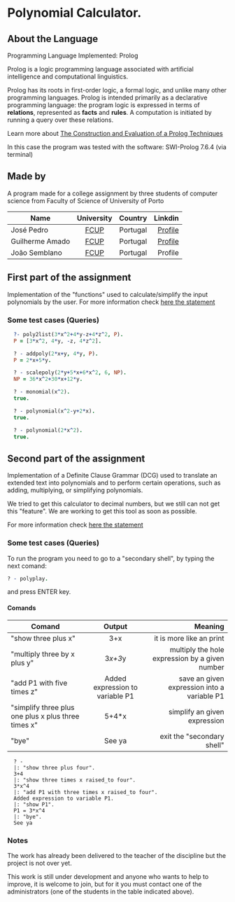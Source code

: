 # Polynomial Calculator.
## About the Language
Programming Language Implemented: Prolog

Prolog is a logic programming language associated with artificial intelligence and computational linguistics.

Prolog has its roots in first-order logic, a formal logic, and unlike many other programming languages.
Prolog is intended primarily as a declarative programming language: the program logic is expressed in
terms of **relations**, represented as **facts** and **rules**.
A computation is initiated by running a query over these relations.

Learn more about [The Construction and Evaluation of a Prolog Techniques](https://www.doc.gold.ac.uk/~mas02gw/prolog_tutorial/prologpages/)

In this case the program was tested with the software: SWI-Prolog 7.6.4 (via terminal)

## Made by

A program made for a college assignment by three students
of computer science from Faculty of Science of University of Porto


| Name            | University    | Country  |    Linkdin    |
| --------------- |:-------------:|:-------: | -------------:|
| José Pedro      | [FCUP][1]     | Portugal |  [Profile][2] |
| Guilherme Amado | [FCUP][1]     | Portugal |  [Profile][3] |
| João Semblano   | [FCUP][1]     | Portugal |   Profile     |

[1]: https://sigarra.up.pt/fcup/en/WEB_PAGE.INICIAL
[2]: https://www.linkedin.com/in/jose-pedro-sousa-71328612a/
[3]: https://www.linkedin.com/in/guilherme-amado-9b0464183/

## First part of the assignment
  Implementation of the "functions" used to calculate/simplify the input polynomials by the user.
  For more information check [here the statement][5]

[5]: https://github.com/guilherme29/prolog_assignments/blob/master/assignment1.pdf

### Some test cases (Queries)

```Prolog
  ?- poly2list(3*x^2+4*y-z+4*z^2, P).
  P = [3*x^2, 4*y, -z, 4*z^2].

  ? - addpoly(2*x+y, 4*y, P).
  P = 2*x+5*y.

  ? - scalepoly(2*y+5*x+6*x^2, 6, NP).
  NP = 36*x^2+30*x+12*y.

  ? - monomial(x^2).
  true.

  ? - polynomial(x^2-y+2*x).
  true.

  ? - polynomial(2*x^2).
  true.

```

## Second part of the assignment
  Implementation of a Definite Clause Grammar (DCG) used to translate an extended text into polynomials and
  to perform certain operations, such as adding, multiplying, or simplifying polynomials.

  We tried to get this calculator to decimal numbers, but we still can not get this "feature".
  We are working to get this tool as soon as possible.

  For more information check [here the statement][6]

[6]: https://github.com/guilherme29/prolog_assignments/blob/master/assignment2.pdf

### Some test cases (Queries)
  To run the program you need to go to a "secondary shell", by typing the next comand:
  ```Prolog
  ? - polyplay.
  ```

  and press ENTER key.

#### Comands

|                       Comand                        |             Output              |                    Meaning                       |
| --------------------------------------------------- | :------------------------------:|------------------------------------------------: |
| "show three plus x"                                 | 3+x                             | it is more like an print                         |
| "multiply three by x plus y"                        | 3*x+3*y                         | multiply the hole expression by a given number   |
| "add P1 with five times z"                          | Added expression to variable P1 | save an given expression into a variable P1      |
| "simplify three plus one plus x plus three times x" | 5+4*x                           | simplify an given expression                     |
| "bye"                                               | See ya                          | exit the "secondary shell"                       |   

```
  ? -
  |: "show three plus four".
  3+4
  |: "show three times x raised_to four".
  3*x^4
  |: "add P1 with three times x raised_to four".
  Added expression to variable P1.
  |: "show P1".
  P1 = 3*x^4
  |: "bye".
  See ya
```

### Notes

  The work has already been delivered to the teacher of the discipline but the project is not over yet.

  This work is still under development and anyone who wants to help to improve, it is welcome to join, but for it you must contact
  one of the administrators (one of the students in the table indicated above).
